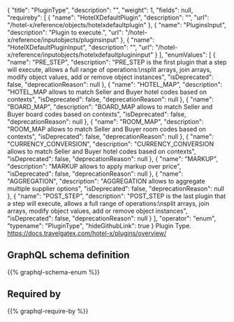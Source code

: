 {
  "title": "PluginType",
  "description": "",
  "weight": 1,
  "fields": null,
  "requireby": [
    {
      "name": "HotelXDefaultPlugin",
      "description": "",
      "url": "/hotel-x/reference/objects/hotelxdefaultplugin"
    },
    {
      "name": "PluginsInput",
      "description": "Plugin to execute.",
      "url": "/hotel-x/reference/inputobjects/pluginsinput"
    },
    {
      "name": "HotelXDefaultPluginInput",
      "description": "",
      "url": "/hotel-x/reference/inputobjects/hotelxdefaultplugininput"
    }
  ],
  "enumValues": [
    {
      "name": "PRE_STEP",
      "description": "PRE_STEP is the first plugin that a step will execute, allows a full range of operations:\nsplit arrays, join arrays, modify object values, add or remove object instances",
      "isDeprecated": false,
      "deprecationReason": null
    },
    {
      "name": "HOTEL_MAP",
      "description": "HOTEL_MAP allows to match Seller and Buyer hotel codes based on contexts",
      "isDeprecated": false,
      "deprecationReason": null
    },
    {
      "name": "BOARD_MAP",
      "description": "BOARD_MAP allows to match Seller and Buyer board codes based on contexts",
      "isDeprecated": false,
      "deprecationReason": null
    },
    {
      "name": "ROOM_MAP",
      "description": "ROOM_MAP allows to match Seller and Buyer room codes based on contexts",
      "isDeprecated": false,
      "deprecationReason": null
    },
    {
      "name": "CURRENCY_CONVERSION",
      "description": "CURRENCY_CONVERSION allows to match Seller and Buyer hotel codes based on contexts",
      "isDeprecated": false,
      "deprecationReason": null
    },
    {
      "name": "MARKUP",
      "description": "MARKUP allows to apply markup over price",
      "isDeprecated": false,
      "deprecationReason": null
    },
    {
      "name": "AGGREGATION",
      "description": "AGGREGATION allows to aggregate multiple supplier options",
      "isDeprecated": false,
      "deprecationReason": null
    },
    {
      "name": "POST_STEP",
      "description": "POST_STEP is the last plugin that a step will execute, allows a full range of operations:\nsplit arrays, join arrays, modify object values, add or remove object instances",
      "isDeprecated": false,
      "deprecationReason": null
    }
  ],
  "operator": "enum",
  "typename": "PluginType",
  "hideGithubLink": true
}
Plugin Type. https://docs.travelgatex.com/hotel-x/plugins/overview/
## GraphQL schema definition

{{% graphql-schema-enum %}}

## Required by

{{% graphql-require-by %}}
